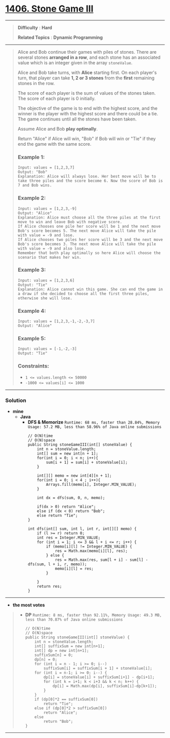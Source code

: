 # [1406. Stone Game III](https://leetcode.com/problems/stone-game-iii/)

---

> **Difficulty** : **Hard**
>
> **Related Topics** : **Dynamic Programming**

---

> Alice and Bob continue their games with piles of stones. There are several stones **arranged in a row**, and each stone has an associated value which is an integer given in the array `stoneValue`.
>
> Alice and Bob take turns, with **Alice** starting first. On each player's turn, that player can take **1, 2 or 3 stones** from the **first** remaining stones in the row.
>
> The score of each player is the sum of values of the stones taken. The score of each player is 0 initially.
>
> The objective of the game is to end with the highest score, and the winner is the player with the highest score and there could be a tie. The game continues until all the stones have been taken.
>
> Assume Alice and Bob **play optimally**.
>
> Return "Alice" if Alice will win, "Bob" if Bob will win or "Tie" if they end the game with the same score.
>
>
>
> ### Example 1:
> ```
> Input: values = [1,2,3,7]
> Output: "Bob"
> Explanation: Alice will always lose. Her best move will be to take three piles and the score become 6. Now the score of Bob is 7 and Bob wins.
> ```
>
> ### Example 2:
> ```
> Input: values = [1,2,3,-9]
> Output: "Alice"
> Explanation: Alice must choose all the three piles at the first move to win and leave Bob with negative score.
> If Alice chooses one pile her score will be 1 and the next move Bob's score becomes 5. The next move Alice will take the pile with value = -9 and lose.
> If Alice chooses two piles her score will be 3 and the next move Bob's score becomes 3. The next move Alice will take the pile with value = -9 and also lose.
> Remember that both play optimally so here Alice will choose the scenario that makes her win.
> ```
>
> ### Example 3:
> ```
> Input: values = [1,2,3,6]
> Output: "Tie"
> Explanation: Alice cannot win this game. She can end the game in a draw if she decided to choose all the first three piles, otherwise she will lose.
> ```
>
> ### Example 4:
> ```
> Input: values = [1,2,3,-1,-2,-3,7]
> Output: "Alice"
> ```
>
> ### Example 5:
> ```
> Input: values = [-1,-2,-3]
> Output: "Tie"
> ```
>
> ### Constraints:
> * `1 <= values.length <= 50000`
> * `-1000 <= values[i] <= 1000`

---


### Solution
* **mine**
  * **Java**
    * **DFS & Memorize** `Runtime: 68 ms, faster than 28.84%, Memory Usage: 57.2 MB, less than 58.96% of Java online submissions`
      ```
      // O(N)time
      // O(N)space
      public String stoneGameIII(int[] stoneValue) {
          int n = stoneValue.length;
          int[] sum = new int[n + 1];
          for(int i = 0; i < n; i++){
              sum[i + 1] = sum[i] + stoneValue[i];
          }

          int[][] memo = new int[4][n + 1];
          for(int i = 0; i < 4 ; i++){
              Arrays.fill(memo[i], Integer.MIN_VALUE);
          }

          int dx = dfs(sum, 0, n, memo);

          if(dx > 0) return "Alice";
          else if (dx < 0) return "Bob";
          else return "Tie";
      }

      int dfs(int[] sum, int l, int r, int[][] memo) {
          if (l >= r) return 0;
          int res = Integer.MIN_VALUE;
          for (int i = 1; i <= 3 && l + i <= r; i++) {
              if (memo[i][l] != Integer.MIN_VALUE) {
                  res = Math.max(memo[i][l], res);
              } else {
                  res = Math.max(res, sum[l + i] - sum[l] - dfs(sum, l + i, r, memo));
                  memo[i][l] = res;
              }

          }
          return res;
      }
      ```


---

* **the most votes**
>  * **DP** `Runtime: 8 ms, faster than 92.11%, Memory Usage: 49.3 MB, less than 70.87% of Java online submissions`
>    ```
>    // O(N)time
>    // O(N)space
>    public String stoneGameIII(int[] stoneValue) {
>        int n = stoneValue.length;
>        int[] suffixSum = new int[n+1];
>        int[] dp = new int[n+1];
>        suffixSum[n] = 0;
>        dp[n] = 0;
>        for (int i = n - 1; i >= 0; i--)
>            suffixSum[i] = suffixSum[i + 1] + stoneValue[i];
>        for (int i = n-1; i >= 0; i--) {
>            dp[i] = stoneValue[i] + suffixSum[i+1] - dp[i+1];
>            for (int k = i+1; k < i+3 && k < n; k++) {
>                dp[i] = Math.max(dp[i], suffixSum[i]-dp[k+1]);
>            }
>        }
>        if (dp[0]*2 == suffixSum[0])
>            return "Tie";
>        else if (dp[0]*2 > suffixSum[0])
>            return "Alice";
>        else
>            return "Bob";
>    }
>    ```

---
